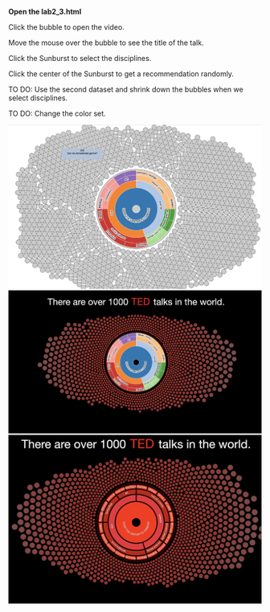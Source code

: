 <p><b>Open the lab2_3.html</b></p>

<p>Click the bubble to open the video.</p>
<p>Move the mouse over the bubble to see the title of the talk.</p>
<p>Click the Sunburst to select the disciplines.</p>
<p>Click the center of the Sunburst to get a recommendation randomly.</p>
<p>TO DO: Use the second dataset and shrink down the bubbles when we select disciplines.</p>
<p>TO DO: Change the color set.</p>


<img src="./version1.png">
<img src="./version2.png">
<img src="./version3.png">

<!DOCTYPE html>
<meta charset="utf-8">
<title>Clustered Force Layout</title>
<head>
  <script src="//d3js.org/d3.v4.min.js"></script>
  <style>
  /*svg { border: solid #ccc 1px;  }*/
  h1 {
    font: 80px "Helvetica Neue";
    color: white;
    text-align: center;
    width: 960px;
    height: 500px;
    margin: 0;
  }

  div.tooltip {
    position: absolute;
    text-align: left;
    width: 200px;
    height: 50px;
    padding: 2px;
    font: 12px sans-serif;
    color: white;
    background: black;
    border: 0px;
    border-radius: 8px;
    pointer-events: none;
  }

  body {
      background-color: black;
      font-family: Sans-serif;
      font-size: 13px;
  }

  .slice {
      cursor: pointer;
  }

  .slice .main-arc {
      stroke: #000;
      stroke-width: 5px;
  }

  .slice .hidden-arc {
      fill: none;
  }

  .slice text {
      pointer-events: none;
      dominant-baseline: middle;
      text-anchor: middle;
  }
  </style>  
</head>

<body>
<script>

    var widthDot = window.innerWidth;
    var heightDot = window.innerHeight;
    var maxRadiusDot = 15;
    var minRadiusDot = 6;

    var svg = d3.select("body").append("svg")
                .attr("width", widthDot)
                .attr("height", heightDot)
                .append('g').attr('transform', 'translate(' + widthDot / 2 + ',' + heightDot / 2 + ')')
                .on('click', () => focusOn());



    
    // for sunburst
    const width = 400,
            height = 400,
            maxRadius = (Math.min(width, height) / 2) - 5;

    const formatNumber = d3.format(',d');

    const xScaler = d3.scaleLinear()
        .range([0, 2 * Math.PI])
        .clamp(true);

    const yScaler = d3.scaleSqrt()
        .range([maxRadius*.1, maxRadius]);

    // const color = d3.scaleOrdinal(d3.schemeCategory20);
    var color = d3.scaleOrdinal()
  // .domain(myData)
  .range(['#FF2400', '#ED2939', '#C21807']);

    const partition = d3.partition();

    const arc = d3.arc()
        .startAngle(d => xScaler(d.x0))
        .endAngle(d => xScaler(d.x1))
        .innerRadius(d => Math.max(0, yScaler(d.y0)))
        .outerRadius(d => Math.max(0, yScaler(d.y1)));

    const middleArcLine = d => {
      const halfPi = Math.PI/2;
      const angles = [xScaler(d.x0) - halfPi, xScaler(d.x1) - halfPi];
      const r = Math.max(0, (yScaler(d.y0) + yScaler(d.y1)) / 2);

      const middleAngle = (angles[1] + angles[0]) / 2;
      const invertDirection = middleAngle > 0 && middleAngle < Math.PI; // On lower quadrants write text ccw
      if (invertDirection) { angles.reverse(); }

      const path = d3.path();
      path.arc(0, 0, r, angles[0], angles[1], invertDirection);
      return path.toString();
    };

    const textFits = d => {
        const CHAR_SPACE = 6;

        const deltaAngle = xScaler(d.x1) - xScaler(d.x0);
        const r = Math.max(0, (yScaler(d.y0) + yScaler(d.y1)) / 2);
        const perimeter = r * deltaAngle;

        return d.data.name.length * CHAR_SPACE < perimeter;
    };


//end sunburst


var m = 1; // number of distinct clusters

var colorDot = d3.scaleOrdinal(d3.schemeCategory20)
    .domain(d3.range(m));

// The largest node for each cluster.
var clusters = new Array(m);



  var div = d3.select("body").append("div")
    .attr("class", "tooltip")
    .style("opacity", 0);


// function parseLine (line) {
//   return { title: line["title"]};
// }

function getX() {
  var seedX = Math.floor(Math.random() * widthDot) - widthDot / 2;
  if(seedX < 200 && seedX > 0) seedX += 200;
  else if (seedX > -200 && seedX < 0) seedX -= 200;

  return seedX;
}

function getY() {
  var seedY = Math.floor(Math.random() * heightDot) - heightDot / 2;
  if(seedY < 200 && seedY > 0) seedY += 200;
  else if (seedY > -200 && seedY < 0) seedY -= 200;

  return seedY;

}

function get() {
  var seed = (Math.random() * 360);
  var array = [];
  var x = 800 * Math.cos(seed);
  var y = 800 * Math.sin(seed);
  array.push(x);
  array.push(y);
  return array;
}

function getY() {
  var seedY = Math.floor(Math.random() * heightDot) - heightDot / 2;
  if(seedY < 200 && seedY > 0) seedY += 200;
  else if (seedY > -200 && seedY < 0) seedY -= 200;

  return seedY;

}

 // function switchRadius(newRadius) {
 //   return function() {
 //     d3.selectAll('circle')
 //        .filter(function(d,i) { return i === 5; })
 //        .transition().duration(1000)
 //        .tween('r', function(d) {
 //          var that = d3.select(this);
 //          var i = d3.interpolate(d.r, newRadius);
 //          return function(t) {
 //            d.radius = i(t);
 //            that.attr('r', function(d) { return d.r; });
 //            force.nodes(nodes)
 //          }
 //        });
 //     force.alpha(1).restart();
 //   }
 // }

function openInNewTab(url) {
  var win = window.open(url, '_blank');
  win.focus();
}

function empty() {

}
// function updateHSL(node,h,s,l) {
//   node.h = h;
//   node.s = s;
//   node.l = l;
// }



// svg.append('button').text('grow')
//   .on('click', switchRadius(100));

// svg.append('button').text('shrink')
//   .on('click', switchRadius(10));


d3.queue()
.defer(d3.csv, "ted_final.csv")
.defer(d3.json, "dicipline1.json")
.defer(d3.csv, "discipline.csv")
.defer(d3.json, "1.json")
.await(callback);

function callback (error, _ted_main1000, root,discipline, sourse) {



  var nodes = _ted_main1000;
  // console.log(root);
  var rootVar = {};
  nodes.unshift(rootVar);



  // preprocess the data

  var dis = discipline;
  console.log(dis);
  var sou = sourse;
  sou.forEach(function(d,i){
      var temp = d.tags.split(', ');
      d.tags = temp;
  });
  console.log(sou);
  sou.forEach(function(d,i){
      var temp = d;
      // var array1 = [];
      // var array2 = [];
      var array2 = [0,0,0,0,0,0];
      var array1 = [0,0];
      var array3 = [];
      for (var i = 0; i < 19; i++) {
          var tep = {"val":0,"root1":0,"root2":0};
          array3.push(tep);
      }
      for (var j = 0; j < d.tags.length; j++) {
          dis.forEach(function(d,i){
              if(d.tags.indexOf(temp.tags[j])>=0) {array3[i].val++; }
          });
      }
      array3[0].root1 = 0;
      array3[0].root2 = 0;

      array3[1].root1 = 0;
      array3[1].root2 = 0;

      array3[2].root1 = 0;
      array3[2].root2 = 2;

      array3[3].root1 = 0;
      array3[3].root2 = 1;

      array3[4].root1 = 0;
      array3[4].root2 = 1;

      array3[5].root1 = 0;
      array3[5].root2 = 1;

      array3[6].root1 = 0;
      array3[6].root2 = 2;

      array3[7].root1 = 0;
      array3[7].root2 = 2;

      array3[8].root1 = 0;
      array3[8].root2 = 2;

      array3[9].root1 = 0;
      array3[9].root2 = 2;

      array3[10].root1 = 0;
      array3[10].root2 = 2; 
      
      array3[11].root1 = 1;
      array3[11].root2 = 5;   

      array3[12].root1 = 1;
      array3[12].root2 = 5; 

      array3[13].root1 = 1;
      array3[13].root2 = 5;    


      array3[14].root1 = 1;
      array3[14].root2 = 5; 


      array3[15].root1 = 1;
      array3[15].root2 = 5; 

      array3[16].root1 = 1;
      array3[16].root2 = 4;

      array3[17].root1 = 1;
      array3[17].root2 = 3;

      array3[18].root1 = 1;
      array3[18].root2 = 3;

      var temp2 =[];
      for (var i = 0; i < 19; i++) {
          temp2.push(array3[i].val);
          if(array3[i].val > 0) {
              array2[array3[i].root2] ++;
              array1[array3[i].root1] ++;
          }
      }

      d.array1 = array1;
      d.array2 = array2;
      d.array3 = temp2;
      // d.array = [];
      // d.array.push(array1);
      // d.array.push(array2);
      // d.array.push(temp2);
    });
  console.log("sourse");
    console.log(sou);

  // end preprocess 


  nodes.forEach(function(d,i) {
    if (i == 0) {
      d.x = 0;
      d.y = 0;
      d.fx = 0;
      d.fy = 0;
      d.r = 200;
      d.clicked = 0;
      d.recommend = 0;
      d.over = 0;
      d.scaler = 1.2;
      d.shrink = 0;

      // d.cluster = 0;
    }
    else {
      
      // d.x = 0 + Math.floor(Math.random() * widthDot) - widthDot / 2;
      // d.x = getX();
      // d.x = -widthDot/2;
      // d.x = 0;
      // d.y = 0 + Math.floor(Math.random() * heightDot) - heightDot / 2;
      // d.y = getY();
      var arrayXY = get();
      d.x = arrayXY[0];
      d.y = arrayXY[1];
      // d.y = -heightDot/2;
      // d.y = 0;
      d.vx = 0;
      d.vy = 0;
      // d.r = Math.sqrt((i + 1) / m * -Math.log(Math.random())) * maxRadiusDot;
      d.r = 12;
      d.clicked = 0;
      d.recommend = 0;
      d.over = 0;
      d.scaler = 3;
      d.shrink = 0;

      d.array1 = sou[i-1].array1;
      d.array2 = sou[i-1].array2;
      d.array3 = sou[i-1].array3;
      d.array = [];
      d.array.push(d.array1);
      d.array.push(d.array2);
      d.array.push(d.array3);
      // d.array1 = sou[i].array1;

      // d.cluster = d.i;
    }
  
    if (!clusters[d.i] || (d.r > clusters[d.i].radius)) {
      clusters[d.i] = d;
    }
  });

  console.log(nodes);
  console.log(clusters);

  // console.log(rawData);
  var forceCollide = d3.forceCollide()
    .radius(function(d,i) { 
      if (i === 0) { return d.r + 10;}
      else {return d.r*1.3; }
    })
    .iterations(5);


  var stren = 0.016;
  const forceX = d3.forceX().strength(stren/2)
  const forceY = d3.forceY().strength(stren)



  var force = d3.forceSimulation()
    .velocityDecay(0.3)
    .nodes(nodes)
    // .force('center', d3.forceCenter)
    .force("collide", forceCollide)
    // .force("cluster", forceCluster)
    // .force("gravity", d3.forceManyBody(300))
    // .force("r", d3.forceRadial(300))
    .force("x", forceX)
    .force("y", forceY)
    .on("tick", tick);

// var str = nodes[80].url + " target=&quot;blank&quot;";
// console.log(str);

  var circle = svg.append("g").selectAll("circle")
    .data(nodes)
    .enter()
    // .append("a")
    // .attr("xlink:href", function(d) { return d.url + " target=&quot;blank&quot;"; })
    .append("circle")
    .attr("r", function(d,i) { return d.r; })
    // .style("fill", function(d) { return color(d.cluster); })
    .style("fill", "black")
    .style("stroke",function(d,i){
      if(i == 0) return "red";
      else return "#333";
    })

    .on("mouseover", function(d,i) {
      d.over = 1;
      if(d.clicked == 0 && d.recommend == 0) {
        var that = d3.select(this);
        var colorSave = d3.hsl(that.style("fill"));
        // console.log(colorSave);

        that        
        .transition().duration(function(d,i){
          if(i == 0) return 400;
          else return 0;
        })
        .style('fill', function(d) {
          // var colorSave = d3.hsl(that.attr("fill"));
          // console.log(colorSave);
          colorSave.s = 1;

          return colorSave;
        })
        .attr("r", function (d,i){
            d.r = d.r*d.scaler;
            return d.r;
        });
        force.nodes(nodes)
        force.alpha(0.3).restart();

      }

       div.transition()
         .duration(50)
         .style("opacity", .8);
       div.html("Author: " + d.main_speaker + "<br/>" + "Title: " + d.title)
         .style("left", (d3.event.pageX+40) + "px")
         .style("top", (d3.event.pageY - 60) + "px");
       })

     .on("mouseout", function(d) {
      d.over = 0;

      if(d.clicked == 0 && d.recommend == 0) {
        var that = d3.select(this);
        var colorSave = d3.hsl(that.style("fill"));

        that        
        .transition().duration(200)
        .style('fill', function(d) {
          // var colorSave = d3.hsl(that.attr("fill"));
          // console.log(colorSave);
          colorSave.s = 0.5;
          return colorSave;
        })
        .attr("r", function (d,i){
            d.r = d.r/d.scaler;
            return d.r;
        });
        force.nodes(nodes);
        force.alpha(0.3).restart();

      }

       div.transition()
         .duration(100)
         .style("opacity", 0);

       })

     .on("click",function(d,i) {

      if (i != 0) {
        d3.select(this)
          .style("fill","red");
        d.clicked = 1;

        openInNewTab(d.url);


//start  radius
      var newRadius = 0;
      d3.select(this)
      .transition().duration(200)
        .tween('radius', function(d) {
          var that = d3.select(this);
          var i = d3.interpolate(d.r, newRadius);
          return function(t) {
            d.r = i(t);
            that.attr('r', function(d) { return d.r; });
            force.nodes(nodes)
          }
        });
     force.alpha(0.3).restart();

//end
      }

      else if (i == 0) {
        random(5);
      }




     });

     var shift = 20;
     var textTED = svg.append("text")
       .attr("text-anchor","middle")
       .attr("id","text1")
       .attr("x",30)
       .attr("y",0-height + shift)
       .text("TED")
       .style("font-family","Helvetica Neue")
       .style("font-size","65px");

      var text1 = svg.append("text")
       .attr("text-anchor","middle")
       .attr("id","text1")
       .attr("x",0)
       .attr("y",0-height + shift)
       .text("There are over 1000 \u00A0 \u00A0 \u00A0 \u00A0 \u00A0talks in the world.")
       .style("font-family","Helvetica Neue")
       .style("font-size","60px");

       text1
      .transition()
      .duration(2500)
      .style("fill","white");

      textTED
      .transition()
      .duration(2500)
      .style("fill","white");

      textTED
      .transition()
      .duration(1500)
      .delay(2000)
      .style("fill","red");



  function tick() {


      circle
      .attr("cx", function(d) { return d.x; })
      .attr("cy", function(d) { return d.y; })
      .attr("r", function(d,i) { 
        var thisnode = nodes[i];
        if(i == 0) {
          // console.log(thisnode);
        }
        // console.log(thisnode);
        var temp = Math.sqrt(d.x*d.x + d.y*d.y)/40;
        if(temp > maxRadiusDot && thisnode.clicked == 0 &&thisnode.index != 0 && thisnode.over == 0 && thisnode.recommend == 0 && thisnode.shrink == 0) {
          thisnode.r = maxRadiusDot;
          return maxRadiusDot;

        }
        else if (temp < minRadiusDot && thisnode.clicked == 0 && thisnode.index != 0 && thisnode.over == 0 && thisnode.recommend == 0 && thisnode.shrink == 0) {
          thisnode.r = minRadiusDot;
          return minRadiusDot;
        }
        else if (thisnode.index != 0 && thisnode.clicked == 0 && thisnode.over == 0 && thisnode.recommend == 0 && thisnode.shrink == 0) 
        {
          thisnode.r = temp;
          return temp;
        }
        else {
          return thisnode.r;
          } 
      })
      .style("fill",function(d,i) {
        var thisnode = nodes[i];
        if(thisnode.over == 0 && thisnode.recommend == 0 && i!=0 && thisnode.shrink == 0) {
          var temp = Math.sqrt(d.x*d.x + d.y*d.y)/35;
          // thisnode.h = 360;
          // thisnode.s = 0.5;
          // thisnode.l = 1;

        // console.log(temp);
          return d3.hsl(360,1-temp/25,0.5,0.8);
        }
        else return d3.select(this).style("fill");
        
      });
  force.nodes(nodes);

  }

  function randomSingle(length,times,now) {
  var lucky = Math.floor(Math.random() * length);
  var that = d3.selectAll("circle")
  .filter(function(d,i) { return i === lucky; });
  var colorSave = d3.hsl(that.style("fill"));
  var brighter = colorSave;
  brighter.s = 1;
  var delay = 500;


  that
  .transition()
  .duration(delay)
  .delay(delay*now*2)
  .style("fill","red")
  .attr("r", function (d,i){
            d.recommend = 1;
            d.r = d.r*d.scaler;
            return d.r;
        });
  force.nodes(nodes)
  force.alpha(0.3).restart();



  //   that
  //     .transition()
  //     .duration(delay)
  //     .delay(delay*now*3)
  //     .style("fill",colorSave)
  //     .attr("r", function (d,i){
  //           d.recommend = 0;
  //           d.r = d.r/d.scaler;
  //           return d.r;
  //       });
  // force.nodes(nodes)
  // force.alpha(0.3).restart();


  
}


function random(times) {
  var length = nodes.length;
        
  for(var i = 0; i < times; i ++) {
    randomSingle(length,times,i);
    
  }
}


  //sunbrust
  var currentDepth = 0; //1 zoom in 0 zoom out 
  root = d3.hierarchy(root);
  // console.log(root);
  root.sum(d => d.size);

  const slice = svg.selectAll('g.slice')
      .data(partition(root).descendants());

  slice.exit().remove();

  const newSlice = slice.enter()
      .append('g').attr('class', 'slice')
      .on('click', d => {

        var direction = d.depth > currentDepth ? 1 : 0;
        currentDepth = d.depth;
        console.log(currentDepth);
        // console.log(direction);
        var sliceData = d;

        console.log(d);
          d3.event.stopPropagation();
          focusOn(d);
          //nextstep

          if(currentDepth != 0) {
            d3.selectAll("circle")
            .filter(function(d,i){
              if(i == 0) return 0;
              var thisNode = nodes[i];
              var depthIndex = sliceData.depth-1;
              var Index = sliceData.data.index;
              if(thisNode.array[depthIndex][Index] >0)
              { 
                console.log("win");
                if(direction == 1) {return 0;}
                else if (direction == 0) {
                  d.shrink = 0;
                  return 1;
                }
              }
              else {
                if(direction == 1) {return 1;}
                else if (direction == 0) {return 0;}
              }
              // console.log(depthIndex)
              // console.log(Index)
            })
            .attr("r",function(d){
              if(direction == 1) {d.shrink = 1;}
                d.r = 0;
                return d.r;
              
            });
            force.alpha(0.5).restart();
          }

          else {
              d3.selectAll("circle")
                .filter(function(d,i){
                  console.log("win");
                  d.shrink = 0;
                  return 0;
                })
          }

      });

  newSlice.append('title')
      .text(d => d.data.name + '\n' + formatNumber(d.value));

  newSlice.append('path')
      .attr('class', 'main-arc')
      // .style('fill', d => color((d.children ? d : d.parent).data.name))
      .style('fill', d => color(d.depth))
      .attr('d', arc);

  newSlice.append('path')
      .attr('class', 'hidden-arc')
      .attr('id', (_, i) => `hiddenArc${i}`)
      .attr('d', middleArcLine);

  const text = newSlice.append('text')
                        .style("fill", "#ccc");
      // .attr('display', d => textFits(d) ? null : 'none');

  // Add white contour
  // text.append('textPath')
  //     .attr('startOffset','50%')
  //     .attr('xlink:href', (_, i) => `#hiddenArc${i}` )
  //     .text(d => d.data.name)
  //     .style('fill', 'none')
      // .style('stroke', '#fff')
      // .style('stroke-width', 5)
      // .style('stroke-linejoin', 'round');

  text.append('textPath')
      .attr('startOffset','50%')
      .attr('xlink:href', (_, i) => `#hiddenArc${i}` )
      .text(d => d.data.name);

      function focusOn(d = { x0: 0, x1: 1, y0: 0, y1: 1 }) {
    // Reset to top-level if no data point specified

      const transition = svg.transition()
          .duration(750)
          .tween('scale', () => {
              const xd = d3.interpolate(xScaler.domain(), [d.x0, d.x1]),
                  yd = d3.interpolate(yScaler.domain(), [d.y0, 1]);
              return t => { xScaler.domain(xd(t)); yScaler.domain(yd(t)); };
          });

      transition.selectAll('path.main-arc')
          .attrTween('d', d => () => arc(d));

      transition.selectAll('path.hidden-arc')
          .attrTween('d', d => () => middleArcLine(d));

      transition.selectAll('text')
          .attrTween('display', d => () => textFits(d) ? null : 'none');

      moveStackToFront(d);

      //

      function moveStackToFront(elD) {
          svg.selectAll('.slice').filter(d => d === elD)
              .each(function(d) {
                  this.parentNode.appendChild(this);
                  if (d.parent) { moveStackToFront(d.parent); }
              })
      }
    }


};




</script>
